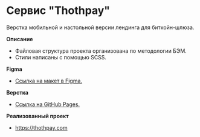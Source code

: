 # Сервис "Thothpay"
Верстка мобильной и настольной версии лендинга для биткойн-шлюза.


**Описание**
* Файловая структура проекта организована по методологии БЭМ.
* Стили написаны с помощью SCSS.

**Figma**
* [Ссылка на макет в Figma.](https://www.figma.com/file/CUrFr4MVej1iWfrRo7FM3w/landing_Tothpay?node-id=0%3A1&t=983wftZoch7cQnDH-1)

**Верстка**
* [Ссылка на GitHub Рages.](https://annavilnid.github.io/thoth-pay/)

**Реализованный проект**
* https://thothpay.com
